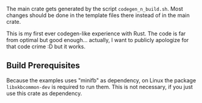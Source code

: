 The main crate gets generated by the script `codegen_n_build.sh`.
Most changes should be done in the template files there instead of
in the main crate.

This is my first ever codegen-like experience with Rust. The code is far
from optimal but good enough... actually, I want to publicly apologize for
that code crime :D but it works.

## Build Prerequisites
Because the examples uses "minifb" as dependency, on Linux the package `libxkbcommon-dev` is
required to run them. This is not necessary, if you just use this crate as dependency.
